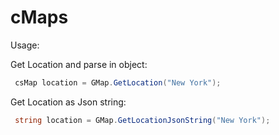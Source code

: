 # cMaps

Usage:

Get Location and parse in object:
 ```C#  
  csMap location = GMap.GetLocation("New York");
```

Get Location as Json string:
 ```C#  
  string location = GMap.GetLocationJsonString("New York");
```
